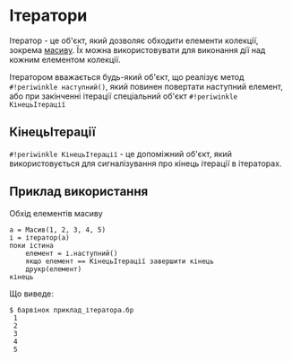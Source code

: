 # Ітератори

Ітератор - це об'єкт, який дозволяє обходити елементи колекції, зокрема [масиву](datatype/array.md). Їх можна використовувати для виконання дії над кожним елементом колекції.

Ітератором вважається будь-який об'єкт, що реалізує метод ```#!periwinkle наступний()```, який повинен повертати наступний елемент, або при закінченні ітерації спеціальний об'єкт ```#!periwinkle КінецьІтерації```

## КінецьІтерації

```#!periwinkle КінецьІтерації``` - це допоміжний об'єкт, який використовується для сигналізування про кінець ітерації в ітераторах.

## Приклад використання

Обхід елементів масиву

```periwinkle title="приклад_ітератора.бр" linenums="0"
а = Масив(1, 2, 3, 4, 5)
і = ітератор(а)
поки істина
    елемент = і.наступний()
    якщо елемент == КінецьІтерації завершити кінець
    друкр(елемент)
кінець
```

Що виведе:


``` console linenums="0"
$ барвінок приклад_ітератора.бр
 1
 2
 3
 4
 5
```
